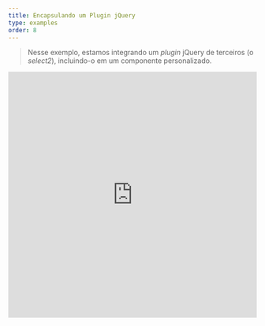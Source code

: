 ```yaml
---
title: Encapsulando um Plugin jQuery
type: examples
order: 8
---
```


> Nesse exemplo, estamos integrando um _plugin_ jQuery de terceiros (o _select2_), incluindo-o em um componente personalizado.

<iframe width="100%" height="500" src="https://jsfiddle.net/chrisvfritz/d131Lebj/embedded/result,html,js,css" allowfullscreen="allowfullscreen" frameborder="0"></iframe>
